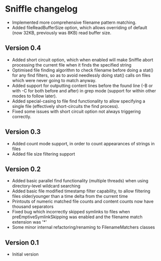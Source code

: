Sniffle changelog
=================

* Implemented more comprehensive filename pattern matching.
* Added fileReadBufferSize option, which allows overriding of default (now 32KB, previously was 8KB) read buffer size.

Version 0.4
-----------

* Added short circuit option, which when enabled will make Sniffle abort processing the current file
  when it finds the specified string
* Optimised file finding algorithm to check filename before doing a stat() for any find filters, so as
  to avoid needlessly doing stat() calls on files which were never going to match anyway.
* Added support for outputting content lines before the found line (-B or with -C for both before and after)
  in grep mode (support for within other modes to follow later).
* Added special-casing to file find functionality to allow specifying a single file (effectively short-circuits
  the find process).
* Fixed some issues with short circuit option not always triggering correctly.

Version 0.3
-----------

* Added count mode support, in order to count appearances of strings in files
* Added file size filtering support

Version 0.2
-----------

* Added basic parallel find functionality (multiple threads) when using directory-level wildcard
  searching
* Added basic file modified timestamp filter capability, to allow filtering files older/younger
  than a time delta from the current time
* Printouts of numeric matched file counts and content counts now have thousand separators
* Fixed bug which incorrectly skipped symlinks to files when preEmptiveSymlinkSkipping was
  enabled and the filename match extension was '*'
* Some minor internal refactoring/renaming to FilenameMatchers classes

Version 0.1
-----------

* Initial version
